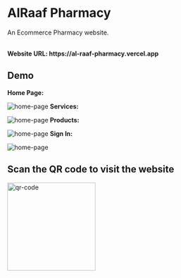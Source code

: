 # AlRaaf Pharmacy

An Ecommerce Pharmacy website.

<br>
<b>Website URL: https://al-raaf-pharmacy.vercel.app </b>
<br>

## Demo
<b>Home Page:</b>

<img src="https://github.com/marazzax/AlRaaf-Pharmacy/blob/main/public/assets/home%20page.png" alt="home-page" ></img>
<b>Services:</b>

<img src="https://github.com/marazzax/AlRaaf-Pharmacy/blob/main/public/assets/services.png" alt="home-page" ></img>
<b>Products:</b>

<img src="https://github.com/marazzax/AlRaaf-Pharmacy/blob/main/public/assets/products.png" alt="home-page" ></img>
<b>Sign In:</b>

<img src="https://github.com/marazzax/AlRaaf-Pharmacy/blob/main/public/assets/signin%20page.png" alt="home-page" ></img>

## Scan the QR code to visit the website

<img src="https://github.com/marazzax/AlRaaf-Pharmacy/blob/main/public/assets/qr%20code.jpeg" height=200 alt="qr-code" ></img>

